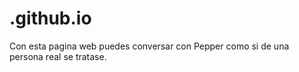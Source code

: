 # .github.io
Con esta pagina web puedes conversar con Pepper como si de una persona real se tratase.
